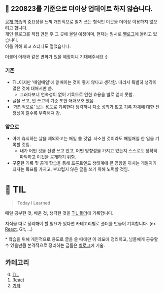 ## 🚫 220823를 기준으로 더이상 업데이트 하지 않습니다.  
[공개 학습](https://velog.io/@kwanwooi/%EA%B3%B5%EA%B0%9C%EC%A0%81%EC%9C%BC%EB%A1%9C-%ED%95%99%EC%8A%B5%ED%95%98%EB%9D%BC)의 중요성을 느껴 개인적으로 일기 쓰는 형식인 이곳을 더이상 이용하지 않으려고 합니다.  
개인 블로그를 직접 만든 후 그 곳에 올릴 예정이며, 현재는 임시로 [벨로그](https://velog.io/@treejy/series/TIL)에 올리고 있습니다.  
이를 위해 회고 스터디도 열었습니다.

더불어 아래와 같은 변화가 있을 예정이니 기대해주세요 :)

### 기존
- TIL이지만 '매일매일'에 얽매이는 것이 좋지 않다고 생각함. 따라서 특별히 생각이 많은 것에 대해서만 씀.
  - 그러다보니 연속성이 없어 기록으로 인한 효용을 별로 얻지 못함.
- 글을 쓰고, 안 쓰고의 기준 또한 애매모호 했음.
- '개인적으로' 보는 용도로 기록한다 생각하니 다소 성의가 없고 기록 자체에 대한 진정성이 갈수록 부족해져 감.

### 앞으로
- 아예 휴식하는 날을 제외하고는 매일 쓸 것임. 사소한 것이라도 매일매일 한 일을 기록할 것임.
  - 내가 어떤 것을 신경 쓰고 있고, 어떤 방향성을 가지고 있는지 스스로도 정확히 파악하고 이것을 공개하기 위함.
- 꾸준한 기록 및 공개 학습을 통해 프론트엔드 생태계에 큰 영향을 끼치는 개발자가 되자는 목표를 가지고, 부끄럽지 않은 글을 쓰기 위해 노력할 것임. 


# 📓 TIL
>  Today I Learned


매일 공부한 것, 배운 것, 생각한 것을 [TIL 폴더](https://github.com/NamJwong/TIL/tree/main/TIL)에 기록합니다.

지식을 따로 정리해야 할 필요가 있다면 카테고리별로 폴더를 만들어 기록합니다. (ex [React](https://github.com/NamJwong/TIL/tree/main/React), Git, ...)

\* 학습을 위해 개인적으로  용도로 글을 쓸 때에만 이 레포에 정리하고, 남들에게 공유할 수 있을만큼 본격적으로 정리하는 글들은 [벨로그](https://velog.io/@treejy)에 기술.

## 카테고리

0. [TIL](https://github.com/NamJwong/TIL/tree/main/TIL)
1. [React](https://github.com/NamJwong/TIL/tree/main/React)
2. [기타](https://github.com/NamJwong/TIL/tree/main/%EA%B8%B0%ED%83%80)
